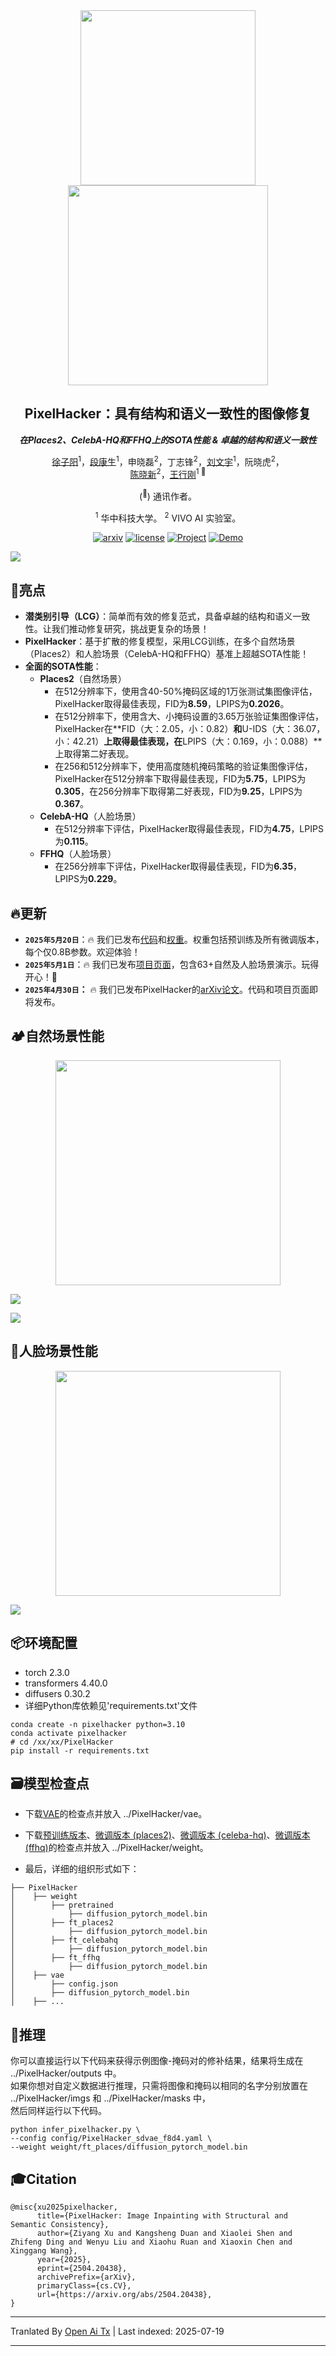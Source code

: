 <div align="center">
    <img src="https://raw.githubusercontent.com/hustvl/PixelHacker/main/./assets/LOGO.png" width="280px"></img>
</div>
<div align="center">
    <img src="https://raw.githubusercontent.com/hustvl/PixelHacker/main/./assets/Typing_re.gif" width="320px"></img>
</div>

<div align="center">
<h2>PixelHacker：具有结构和语义一致性的图像修复</h2>

**_在Places2、CelebA-HQ和FFHQ上的SOTA性能 & 卓越的结构和语义一致性_**

[徐子阳](https://ziyangxu.top)<sup>1</sup>，[段康生](https://github.com/AnduinD)<sup>1</sup>，申晓磊<sup>2</sup>，丁志锋<sup>2</sup>，[刘文宇](http://eic.hust.edu.cn/professor/liuwenyu)<sup>1</sup>，阮晓虎<sup>2</sup>，  
[陈晓新](https://scholar.google.com/citations?hl=zh-CN&user=SI_oBwsAAAAJ)<sup>2</sup>，[王行刚](https://xwcv.github.io)<sup>1 :email:</sup>

(<sup>:email:</sup>) 通讯作者。

<sup>1</sup> 华中科技大学。 <sup>2</sup> VIVO AI 实验室。  

[![arxiv](https://img.shields.io/badge/Paper-arXiv-orange)](https://arxiv.org/abs/2504.20438) [![license](https://img.shields.io/badge/License-Apache_2.0-blue)](LICENSE) [![Project](https://img.shields.io/badge/Project-https://hustvl.github.io/PixelHacker-purple)](https://hustvl.github.io/PixelHacker) [![Demo](https://img.shields.io/badge/Demo-Comming_Soon-b687f8)]()
</div>

<img src="https://raw.githubusercontent.com/hustvl/PixelHacker/main/./assets/Pipeline.png"></img>

## 🌟亮点
* **潜类别引导（LCG）**：简单而有效的修复范式，具备卓越的结构和语义一致性。让我们推动修复研究，挑战更复杂的场景！
* **PixelHacker**：基于扩散的修复模型，采用LCG训练，在多个自然场景（Places2）和人脸场景（CelebA-HQ和FFHQ）基准上超越SOTA性能！
* **全面的SOTA性能**：
    * **Places2**（自然场景）
        * 在512分辨率下，使用含40-50%掩码区域的1万张测试集图像评估，PixelHacker取得最佳表现，FID为**8.59**，LPIPS为**0.2026**。
        * 在512分辨率下，使用含大、小掩码设置的3.65万张验证集图像评估，PixelHacker在**FID（大：2.05，小：0.82）**和**U-IDS（大：36.07，小：42.21）**上取得最佳表现，在**LPIPS（大：0.169，小：0.088）**上取得第二好表现。
        * 在256和512分辨率下，使用高度随机掩码策略的验证集图像评估，PixelHacker在512分辨率下取得最佳表现，FID为**5.75**，LPIPS为**0.305**，在256分辨率下取得第二好表现，FID为**9.25**，LPIPS为**0.367**。
    * **CelebA-HQ**（人脸场景）
        * 在512分辨率下评估，PixelHacker取得最佳表现，FID为**4.75**，LPIPS为**0.115**。
    * **FFHQ**（人脸场景）
        * 在256分辨率下评估，PixelHacker取得最佳表现，FID为**6.35**，LPIPS为**0.229**。

## 🔥更新

* **`2025年5月20日`**：🔥 我们已发布[代码](https://github.com/hustvl/PixelHacker)和[权重](https://huggingface.co/hustvl/PixelHacker/tree/main)。权重包括预训练及所有微调版本，每个仅0.8B参数。欢迎体验！
* **`2025年5月1日`**：🔥 我们已发布[项目页面](https://hustvl.github.io/PixelHacker)，包含63+自然及人脸场景演示。玩得开心！🤗
* **`2025年4月30日`：** 🔥 我们已发布PixelHacker的[arXiv论文](https://arxiv.org/abs/2504.20438)。代码和项目页面即将发布。

## 🏕️自然场景性能

<div align="center">
<img src="https://raw.githubusercontent.com/hustvl/PixelHacker/main/./assets/Demo1.gif" width="360px"></img>
</div>

<img src="https://raw.githubusercontent.com/hustvl/PixelHacker/main/./assets/Cover.png"></img>

<img src="https://raw.githubusercontent.com/hustvl/PixelHacker/main/./assets/Natural-Scene.png"></img>

## 🤗人脸场景性能
<div align="center">
<img src="https://raw.githubusercontent.com/hustvl/PixelHacker/main/./assets/Demo2.gif" width="360px"></img>
</div>

<img src="https://raw.githubusercontent.com/hustvl/PixelHacker/main/./assets/Human-Face.png"></img>

## 📦环境配置
* torch 2.3.0
* transformers 4.40.0
* diffusers 0.30.2
* 详细Python库依赖见'requirements.txt'文件

```shell
conda create -n pixelhacker python=3.10
conda activate pixelhacker
# cd /xx/xx/PixelHacker
pip install -r requirements.txt
```
## 🗃️模型检查点
* 下载[VAE](https://huggingface.co/hustvl/PixelHacker/tree/main/vae)的检查点并放入 ../PixelHacker/vae。

* 下载[预训练版本](https://huggingface.co/hustvl/PixelHacker/tree/main/pretrained)、[微调版本 (places2)](https://huggingface.co/hustvl/PixelHacker/tree/main/ft_places2)、[微调版本 (celeba-hq)](https://huggingface.co/hustvl/PixelHacker/tree/main/ft_celebahq)、[微调版本 (ffhq)](https://huggingface.co/hustvl/PixelHacker/tree/main/ft_ffhq)的检查点并放入 ../PixelHacker/weight。

* 最后，详细的组织形式如下：

```shell
├── PixelHacker
│    ├── weight
│        ├── pretrained
│            ├── diffusion_pytorch_model.bin
│        ├── ft_places2
│            ├── diffusion_pytorch_model.bin
│        ├── ft_celebahq
│            ├── diffusion_pytorch_model.bin
│        ├── ft_ffhq
│            ├── diffusion_pytorch_model.bin
│    ├── vae
│        ├── config.json
│        ├── diffusion_pytorch_model.bin
│    ├── ...
```
## 🔮推理
你可以直接运行以下代码来获得示例图像-掩码对的修补结果，结果将生成在 ../PixelHacker/outputs 中。  
如果你想对自定义数据进行推理，只需将图像和掩码以相同的名字分别放置在 ../PixelHacker/imgs 和 ../PixelHacker/masks 中，  
然后同样运行以下代码。
```shell
python infer_pixelhacker.py \
--config config/PixelHacker_sdvae_f8d4.yaml \
--weight weight/ft_places/diffusion_pytorch_model.bin
```


## 🎓Citation

```shell
@misc{xu2025pixelhacker,
      title={PixelHacker: Image Inpainting with Structural and Semantic Consistency}, 
      author={Ziyang Xu and Kangsheng Duan and Xiaolei Shen and Zhifeng Ding and Wenyu Liu and Xiaohu Ruan and Xiaoxin Chen and Xinggang Wang},
      year={2025},
      eprint={2504.20438},
      archivePrefix={arXiv},
      primaryClass={cs.CV},
      url={https://arxiv.org/abs/2504.20438}, 
}
```


---

Tranlated By [Open Ai Tx](https://github.com/OpenAiTx/OpenAiTx) | Last indexed: 2025-07-19

---